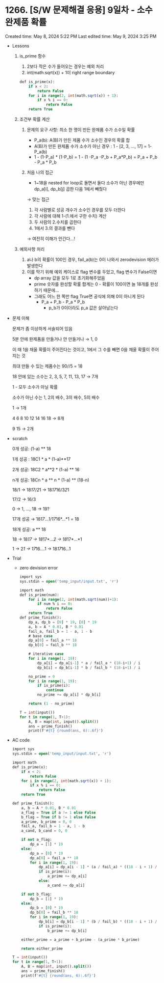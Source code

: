 # 1266. [S/W 문제해결 응용] 9일차 - 소수 완제품 확률

Created time: May 8, 2024 5:22 PM
Last edited time: May 9, 2024 3:25 PM

- Lessons
    1. is_prime 함수
        1. 2보다 작은 수가 들어오는 경우는 예외 처리 
        2. int(math.sqrt(x)) + 1이 right range boundary 
        
        ```sql
        def is_prime(x):
            if x < 2:
                return False
            for i in range(2, int(math.sqrt(x)) + 1):
                if x % i == 0:
                    return False
            return True
        ```
        
    2. 조건부 확률 계산
        1. 문제의 요구 사항: 최소 한 명이 만든 완제품 수가 소수일 확률 
            - P_a(b): A(B)가 만든 제품 수가 소수인 경우의 확률 합
            - A(B)가 만든 완제품 수가 소수가 아닌 경우 : 1 - [2, 3, …, 17] = 1-P_a(b)
            - 1 - (1-P_a) * (1-P_b) = 1 - (1 -P_a -P_b + P_a*P_b) = P_a + P_b - P_a * P_b
        2. 처음 나의 접근
            - 1~18을 nested for loop로 돌면서 둘다 소수가 아닌 경우에만 dp_a[i], dp_b[j] 곱한 다음 1에서 빼줬다
            
            → 맞는 접근
            
            1. 각 사람별로 성공 개수가 소수인 경우를 모두 더한다
            2. 각 사람에 대해 1-(1.에서 구한 수치) 계산
            3. 두 사람의 2.수치를 곱한다
            4. 1에서 3.의 결과를 뺀다  
            
            → 여전히 이해가 안간다…! 
            
    3. 예외사항 처리 
        1. a나 b의 확률이 100인 경우, fail_a(b)는 0이 나와서 zerodevision 에러가 발생한다
        2. 이를 막기 위해 예외 케이스로 flag 변수를 두었고, flag 변수가 False이면 
            - dp array 값을 모두 1로 초기화해주었음
            - prime 숫자를 완성할 확률 합계는 0 - 확률이 100이면 늘 18개를 완성하기 때문에…
            - 그래도 어느 한 쪽만 flag True면 공식에 의해 0이 아니게 된다
                - P_a + P_b - P_a * P_b
                    - p_b가 0이더라도 p_a 값은 살아남는다
- 문제 이해
    
    문제가 좀 이상하게 서술되어 있음 
    
    5분 안에 완제품을 만들거나 안 만들거나 → 1, 0
    
    이 때 1을 채울 확률이 주어진다는 것이고, 1에서 그 수를 빼면 0을 채울 확률이 주어지는 것 
    
    최대 만들 수 있는 제품수는 90//5 = 18 
    
    18 안에 있는 소수는 2, 3, 5, 7, 11, 13, 17 → 7개
    
    1 - 모두 소수가 아닐 확률 
    
    소수가 아닌 수는 1, 2의 배수, 3의 배수, 5의 배수
    
    1 → 1개
    
    4 6 8 10 12 14 16 18 → 8개
    
    9 15 → 2개
    
- scratch
    
    0개 성공: (1-a) ** 18
    
    1개 성공 : 18C1 * a * (1-a)**17
    
    2개 성공: 18C2 * a**2 * (1-a) ** 16 
    
    n개 성공: 18Cn * a ** n * (1-a) ** (18-n)
    
    18/1 → 18*17/2*1 → 18*17*16/3*2*1
    
    17/2 → 16/3 
    
    0 → 1, …, 18 → 19?
    
    17개 성공 → 18*17*…*1/17*16*…*1 = 18 
    
    18개 성공: a ** 18
    
    18 → 18*17 → 18*17*…*2 →  18*17*…*1
    
    1 → 2*1 → 17*16….1 → 18*17*16…1
    
- Trial
    - zero devision error
        
        ```sql
        import sys
        sys.stdin = open('temp_input/input.txt', 'r')
        
        import math
        def is_prime(num):
            for i in range(2, int(math.sqrt(num))+1):
                if num % i == 0:
                    return False
            return True
        def prime_finish():
            dp_a, dp_b = [0] * 19, [0] * 19
            a, b = A * 0.01, B * 0.01
            fail_a, fail_b = 1 - a, 1 - b
            # base case
            dp_a[0] = fail_a ** 18
            dp_b[0] = fail_b ** 18
        
            # iterative case
            for i in range(1, 19):
                dp_a[i] = dp_a[i-1] * a / fail_a * (18-i+1) / i
                dp_b[i] = dp_b[i-1] * b / fail_b * (18-i+1) / i
        
            no_prime = 0
            for i in range(1, 19):
                if is_prime(i):
                    continue
                no_prime += dp_a[i] * dp_b[i]
        
            return (1 - no_prime)
        
        T = int(input())
        for t in range(1, T+1):
            A, B = map(int, input().split())
            ans = prime_finish()
            print(f'#{t} {round(ans, 6):.6f}')
        ```
        
- AC code
    
    ```sql
    import sys
    sys.stdin = open('temp_input/input.txt', 'r')
    
    import math
    def is_prime(x):
        if x < 2:
            return False
        for i in range(2, int(math.sqrt(x)) + 1):
            if x % i == 0:
                return False
        return True
    
    def prime_finish():
        a, b = A * 0.01, B * 0.01
        a_flag = True if a != 1 else False
        b_flag = True if b != 1 else False
        a_prime, b_prime = 0, 0
        fail_a, fail_b = 1 - a, 1 - b
        a_cand, b_cand = 0, 0
    
        if not a_flag:
            dp_a = [1] * 19
        else:
            dp_a = [0] * 19
            dp_a[0] = fail_a ** 18
            for i in range(1, 19):
                dp_a[i] = dp_a[i - 1] * (a / fail_a) * ((18 - i + 1) / i)
                if is_prime(i):
                    a_prime += dp_a[i]
                else:
                    a_cand += dp_a[i]
    
        if not b_flag:
            dp_b = [1] * 19
        else:
            dp_b = [0] * 19
            dp_b[0] = fail_b ** 18
            for i in range(1, 19):
                dp_b[i] = dp_b[i - 1] * (b / fail_b) * ((18 - i + 1) / i)
                if is_prime(i):
                    b_prime += dp_b[i]
    
        either_prime = a_prime + b_prime - (a_prime * b_prime)
    
        return either_prime
    
    T = int(input())
    for t in range(1, T+1):
        A, B = map(int, input().split())
        ans = prime_finish()
        print(f'#{t} {round(ans, 6):.6f}')
    ```